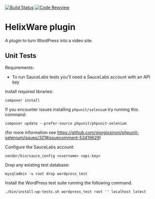 [![Build Status](https://secure.travis-ci.org/insideout10/helixware-plugin.svg?branch=master)](https://travis-ci.org/insideout10/helixware-plugin)
[![Code Rewview](https://codeclimate.com/github/insideout10/helixware-plugin.png)](https://codeclimate.com/github/insideout10/helixware-plugin)


HelixWare plugin
================

A plugin to turn WordPress into a video site.

Unit Tests
----------

Requirements:

 * To run SauceLabs tests you'll need a SauceLabs account with an API key

Install required libraries:

    composer install


If you encounter issues installing `phpunit/selenium` try running this command:

    composer update --prefer-source phpunit/phpunit-selenium

(for more information see https://github.com/giorgiosironi/phpunit-selenium/issues/321#issuecomment-53419629)


Configure the SauceLabs account:

    vendor/bin/sauce_config <username> <api-key>


Drop any existing test database:

    mysqladmin -u root drop wordpress_test


Install the WordPress test suite running the following command.

    ./bin/install-wp-tests.sh wordpress_test root '' localhost latest

